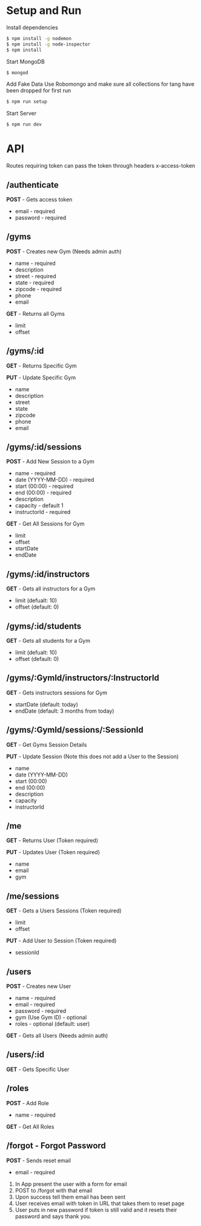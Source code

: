 # Setup and Run

Install dependencies

```sh
$ npm install -g nodemon
$ npm install -g node-inspector
$ npm install
```

Start MongoDB

```sh
$ mongod
```

Add Fake Data
Use Robomongo and make sure all collections for tang have been dropped for first run

```sh
$ npm run setup
```

Start Server

```sh
$ npm run dev
```

# API

Routes requiring token can pass the token through headers x-access-token

## /authenticate

**POST** - Gets access token
* email - required
* password - required

## /gyms

**POST** - Creates new Gym (Needs admin auth)
* name - required
* description
* street - required
* state - required
* zipcode - required
* phone
* email

**GET** - Returns all Gyms
* limit
* offset

## /gyms/:id

**GET** - Returns Specific Gym

**PUT** - Update Specific Gym
* name
* description
* street
* state
* zipcode
* phone
* email

## /gyms/:id/sessions

**POST** - Add New Session to a Gym
* name - required
* date (YYYY-MM-DD) - required
* start (00:00) - required
* end (00:00) - required
* description
* capacity - default 1
* instructorId - required

**GET** - Get All Sessions for Gym
* limit
* offset
* startDate
* endDate

## /gyms/:id/instructors

**GET** - Gets all instructors for a Gym
* limit (defualt: 10)
* offset (default: 0)

## /gyms/:id/students

**GET** - Gets all students for a Gym
* limit (defualt: 10)
* offset (default: 0)

## /gyms/:GymId/instructors/:InstructorId

**GET** - Gets instructors sessions for Gym
* startDate (default: today)
* endDate (default: 3 months from today)

## /gyms/:GymId/sessions/:SessionId

**GET** - Get Gyms Session Details

**PUT** - Update Session (Note this does not add a User to the Session)
* name
* date (YYYY-MM-DD)
* start (00:00)
* end (00:00)
* description
* capacity
* instructorId

## /me

**GET** - Returns User (Token required)

**PUT** - Updates User (Token required)
* name
* email
* gym

## /me/sessions

**GET** - Gets a Users Sessions (Token required)
* limit
* offset

**PUT** - Add User to Session (Token required)
* sessionId

## /users

**POST** - Creates new User
* name - required
* email - required
* password - required
* gym (Use Gym ID) - optional
* roles - optional (default: user)

**GET** - Gets all Users (Needs admin auth)

## /users/:id

**GET** - Gets Specific User

## /roles

**POST** - Add Role
* name - required

**GET** - Get All Roles

## /forgot - Forgot Password

**POST** - Sends reset email
* email - required

1) In App present the user with a form for email
2) POST to /forgot with that email
3) Upon success tell them email has been sent
4) User receives email with token in URL that takes them to reset page
5) User puts in new password if token is still valid and it resets their password and says thank you.
